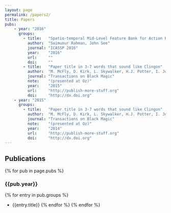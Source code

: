 ```yaml
---
layout: page
permalink: /papers2/
title: Papers
pubs:
    - year: "2016"
      groups:
        - title:   "Spatio-temporal Mid-Level Feature Bank for Action Recognition in Low Quality Video"
          author:  "Saimunur Rahman, John See"
          journal: "ICASSP 2016"
          year:    "2016"
          url:     ""
          doi:     ""
        - title:   "Paper title in 3-7 words that sound like Clingon"
          author:  "M. McFly, D. Kirk, L. Skywalker, H.J. Potter, I. Jones, H. Houdini"
          journal: "Transactions on Black Magic"
          note:    "(presented at Oz)"
          year:    "2015"
          url:     "http://publish-more-stuff.org"
          doi:     "http://dx.doi.org"
    - year: "2015"
      groups:	
        - title:   "Paper title in 3-7 words that sound like Clingon"
          author:  "M. McFly, D. Kirk, L. Skywalker, H.J. Potter, I. Jones, H. Houdini" 
          journal: "Transactions on Black Magic"
          note:    "(presented at Oz)"
          year:    "2014"
          url:     "http://publish-more-stuff.org"
          doi:     "http://dx.doi.org"
---
```


## Publications

{% for pub in page.pubs %}
### {{pub.year}}
{% for entry in pub.groups %}
- {{entry.title}}
{% endfor %}
{% endfor %}


